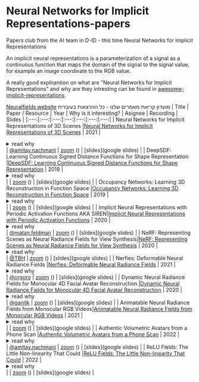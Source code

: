 # Neural Networks for Implicit Representations-papers
Papers club from the AI team in D-ID  - this time Neural Networks for Implicit Representations

An implicit neural representations is a parameterization of a signal as a continuous function that maps the domain of the signal to the signal value, for example an image coordinate to the RGB value.

A really good explnantion on what are "Neural Networks for Implicit Representations" and why are they intresting can be found in [awesome-implicit-representations](https://github.com/vsitzmann/awesome-implicit-representations)

[Neuralfields website](https://neuralfields.cs.brown.edu/index.html)
מועדון קריאת מאמרים שלנו - כל ההרצאות בעיברית
| Title | Paper / Resource | Year | Why is it interesting? | Asignee | Recording | Slides |
|:---:|:---:|:---:|:---:|:---:|:---:|:---:|
| Neural Networks for Implicit Representations of 3D Scenes |[Neural Networks for Implicit Representations of 3D Scenes](http://sibgrapi.sid.inpe.br/col/sid.inpe.br/sibgrapi/2021/09.11.20.09/doc/Tutorial_Sibgrapi_2021%20(2).pdf) | 2021 | <details><summary>read why</summary>Why and how we can represnt 3d scene using a neural netwrok</details> | [@amitay.nachmani](https://github.com/amitay.nachmani) | [zoom](zoom_link) () | [slides](google slides) |
| DeepSDF: Learning Continuous Signed Distance Functions for Shape Representation |[DeepSDF: Learning Continuous Signed Distance Functions for Shape Representation](https://arxiv.org/abs/1901.05103) | 2019 | <details><summary>read why</summary>Representing a scene using signed distance functions</details> | []() | [zoom](zoom_link) () | [slides](google slides) |
| Occupancy Networks: Learning 3D Reconstruction in Function Space |[Occupancy Networks: Learning 3D Reconstruction in Function Space](https://arxiv.org/abs/1812.03828) | 2019 | <details><summary>read why</summary>Occupancy networks implicitly represent the 3D surface as the continuous decision boundary of a deep neural network classifier</details> | []() | [zoom](zoom_link) () | [slides](google slides) |
| Implicit Neural Representations with Periodic Activation Functions AKA SIREN|[Implicit Neural Representations with Periodic Activation Functions](https://arxiv.org/abs/2006.09661) | 2020 | <details><summary>read why</summary>Sinusoidal representation networks or SIRENs, are ideally suited for representing complex natural signals and their derivatives</details> | [@matan.feldman]() | [zoom](zoom_link) () | [slides](google slides) |
| NeRF: Representing Scenes as Neural Radiance Fields for View Synthesis|[NeRF: Representing Scenes as Neural Radiance Fields for View Synthesis](https://arxiv.org/abs/2006.09661) | 2020 | <details><summary>read why</summary> The paper that started all the NERF madness</details> | [@TBH]() | [zoom](zoom_link) () | [slides](google slides) |
| Nerfies: Deformable Neural Radiance Fields |[Nerfies: Deformable Neural Radiance Fields](https://arxiv.org/abs/2011.12948) | 2021 | <details><summary>read why</summary>Photorealistically reconstructing deformable scenes using photos/videos captured casually from mobile phone</details> | [@orgoro](https://github.com/orgoro) | [zoom](zoom_link) () | [slides](google slides) |
| Dynamic Neural Radiance Fields for Monocular 4D Facial Avatar Reconstruction |[Dynamic Neural Radiance Fields for Monocular 4D Facial Avatar Reconstruction](https://arxiv.org/abs/2012.03065) | 2020 | <details><summary>read why</summary> Dynamic neural radiance fields for modeling the appearance and dynamics of a human face</details> | [@ganitk](https://github.com/ganitk) | [zoom](zoom_link) () | [slides](google slides) |
| Animatable Neural Radiance Fields from Monocular RGB Videos|[Animatable Neural Radiance Fields from Monocular RGB Videos](https://arxiv.org/abs/2106.13629) | 2021 | <details><summary>read why</summary>Creating full body avatars using NERF</details> | []() | [zoom](zoom_link) () | [slides](google slides) |
| Authentic Volumetric Avatars from a Phone Scan |[Authentic Volumetric Avatars from a Phone Scan](https://drive.google.com/file/d/1i4NJKAggS82wqMamCJ1OHRGgViuyoY6R/view) | 2022 | <details><summary>read why</summary>Creating an high resolution vavatar only from a cell phone video</details> | [@amitay.nachmani](https://github.com/amitay.nachmani) | [zoom](zoom_link) () | [slides](google slides) |
| ReLU Fields: The Little Non-linearity That Could |[ReLU Fields: The Little Non-linearity That Could](https://arxiv.org/abs/2205.10824) | 2022 | <details><summary>read why</summary>what is the smallest change to grid-based representations that allows for retaining the high fidelity result of MLPs while enabling fast reconstruction and rendering times</details> | []() | [zoom](zoom_link) () | [slides](google slides) |
